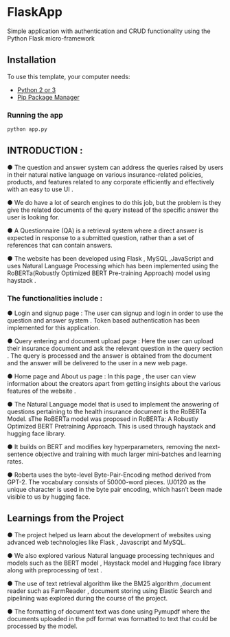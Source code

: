 # FlaskApp

Simple application with authentication and CRUD functionality using the Python Flask micro-framework

## Installation

To use this template, your computer needs:

- [Python 2 or 3](https://python.org)
- [Pip Package Manager](https://pypi.python.org/pypi)

### Running the app

```bash
python app.py
```
## INTRODUCTION :
● The question and answer system can address the queries raised by users in their natural
native language on various insurance-related policies, products, and features related to any
corporate efficiently and effectively with an easy to use UI .

● We do have a lot of search engines to do this job, but the problem is they
give the related documents of the query instead of the specific answer the user is looking
for.

● A Questionnaire (QA) is a retrieval system where a direct answer is expected in response
to a submitted question, rather than a set of references that can contain answers.

● The website has been developed using Flask , MySQL ,JavaScript and uses Natural
Language Processing which has been implemented using the RoBERTa(Robustly
Optimized BERT Pre-training Approach) model using haystack .

### The functionalities include :
● Login and signup page :
The user can signup and login in order to use the question and answer system . Token based
authentication has been implemented for this application.

● Query entering and document upload page :
Here the user can upload their insurance document and ask the relevant question in the
query section . The query is processed and the answer is obtained from the document and
the answer will be delivered to the user in a new web page.

● Home page and About us page :
In this page , the user can view information about the creators apart from getting insights
about the various features of the website .

● The Natural Language model that is used to implement the answering of questions
pertaining to the health insurance document is the RoBERTa Model. sThe RoBERTa
model was proposed in RoBERTa: A Robustly Optimized BERT Pretraining Approach.
This is used through haystack and hugging face library.

● It builds on BERT and modifies key hyperparameters, removing the next-sentence
objective and training with much larger mini-batches and learning rates.

● Roberta uses the byte-level Byte-Pair-Encoding method derived from GPT-2. The
vocabulary consists of 50000-word pieces. \U0120 as the unique character is used in the
byte pair encoding, which hasn’t been made visible to us by hugging face. 

## Learnings from the Project

● The project helped us learn about the development of websites using advanced web
technologies like Flask , Javascript and MySQL.

● We also explored various Natural language processing techniques and models such as the
BERT model , Haystack model and Hugging face library along with preprocessing of text .

● The use of text retrieval algorithm like the BM25 algorithm ,document reader such as
FarmReader , document storing using Elastic Search and pipelining was explored during
the course of the project.

● The formatting of document text was done using Pymupdf where the documents
uploaded in the pdf format was formatted to text that could be processed by the model.

